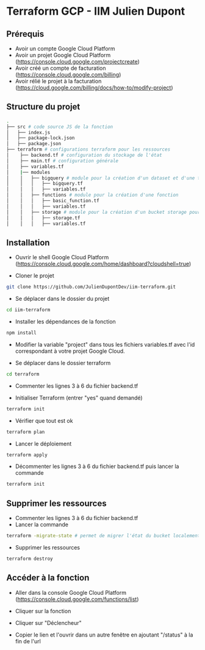 # Terraform GCP - IIM Julien Dupont

## Prérequis

- Avoir un compte Google Cloud Platform
- Avoir un projet Google Cloud Platform (https://console.cloud.google.com/projectcreate)
- Avoir créé un compte de facturation (https://console.cloud.google.com/billing)
- Avoir rélié le projet à la facturation (https://cloud.google.com/billing/docs/how-to/modify-project)


## Structure du projet

```bash
.
├── src # code source JS de la fonction
│   ├── index.js
│   ├── package-lock.json
│   ├── package.json
├── terraform # configurations terraform pour les ressources
│    ├── backend.tf # configuration du stockage de l'état
│    ├── main.tf # configuration générale
│    ├── variables.tf
│    |── modules
│    │   ├── bigquery # module pour la création d'un dataset et d'une table bigquery
│    │   │   ├── bigquery.tf
│    │   │   ├── variables.tf
│    │   ├── functions # module pour la création d'une fonction
│    │   │   ├── basic_function.tf
│    │   │   ├── variables.tf
│    │   ├── storage # module pour la création d'un bucket storage pour la sauvegarde de l'état
│    │   │   ├── storage.tf
│    │   │   ├── variables.tf

```


## Installation

- Ouvrir le shell Google Cloud Platform (https://console.cloud.google.com/home/dashboard?cloudshell=true)

- Cloner le projet
```bash
git clone https://github.com/JulienDupontDev/iim-terraform.git
```

- Se déplacer dans le dossier du projet
```bash
cd iim-terraform
```

- Installer les dépendances de la fonction
```bash
npm install
```

- Modifier la variable "project" dans tous les fichiers variables.tf avec l'id correspondant à votre projet Google Cloud.

- Se déplacer dans le dossier terraform
```bash
cd terraform
```

- Commenter les lignes 3 à 6 du fichier backend.tf

- Initialiser Terraform (entrer "yes" quand demandé)
```bash
terraform init
```

- Vérifier que tout est ok
```bash
terraform plan
```
- Lancer le déploiement
```bash
terraform apply
```

- Décommenter les lignes 3 à 6 du fichier backend.tf puis lancer la commande
```bash
terraform init
```

## Supprimer les ressources

- Commenter les lignes 3 à 6 du fichier backend.tf
- Lancer la commande
```bash
terraform -migrate-state # permet de migrer l'état du bucket localement
```

- Supprimer les ressources
```bash
terraform destroy
```


## Accéder à la fonction 

- Aller dans la console Google Cloud Platform (https://console.cloud.google.com/functions/list)

- Cliquer sur la fonction

- Cliquer sur "Déclencheur"

- Copier le lien et l'ouvrir dans un autre fenêtre en ajoutant "/status" à la fin de l'url



